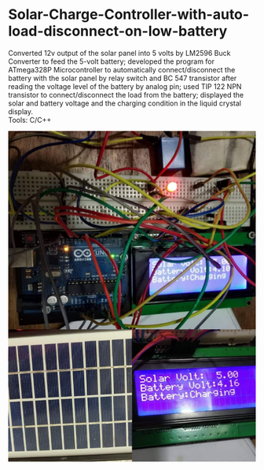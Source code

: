 # Solar-Charge-Controller-with-auto-load-disconnect-on-low-battery
Converted 12v output of the solar panel into 5 volts by LM2596 Buck Converter to feed the 5-volt battery; developed the program for ATmega328P Microcontroller to automatically connect/disconnect the battery with the solar panel by relay switch and BC 547 transistor after reading the voltage level of the battery by analog pin; used TIP 122 NPN transistor to connect/disconnect the load from the battery; displayed the solar and battery voltage and the charging condition in the liquid crystal display.<br/>
Tools: C/C++

![](A.jpg)
